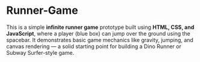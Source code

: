 # Runner-Game
This is a simple **infinite runner game** prototype built using **HTML, CSS, and JavaScript**, where a player (blue box) can jump over the ground using the spacebar. It demonstrates basic game mechanics like gravity, jumping, and canvas rendering — a solid starting point for building a Dino Runner or Subway Surfer-style game.
